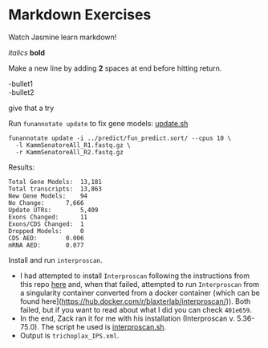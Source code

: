 Markdown Exercises
=========================
Watch Jasmine learn markdown!

*italics*
**bold**

Make a new line by adding **2** spaces at end before hitting return.

-bullet1  
-bullet2  


give that a try


Run ```funannotate update``` to fix gene models: [update.sh](./update.sh)
```  
funannotate update -i ../predict/fun_predict.sort/ --cpus 10 \
  -l KammSenatoreAll_R1.fastq.gz \
  -r KammSenatoreAll_R2.fastq.gz	
```  
Results:   
```   
Total Gene Models:	13,181
Total transcripts:	13,863
New Gene Models:	94
No Change:		7,666
Update UTRs:		5,409
Exons Changed:		11
Exons/CDS Changed:	1
Dropped Models:		0
CDS AED:		0.006
mRNA AED:		0.077
```  



Install and run ```interproscan```.   
- I had attempted to install ```Interproscan``` following the instructions from this repo [here](https://github.com/dunnlab/xenoturbella_annotation#functional-annotation) and, when that failed, attempted to run ```Interproscan``` from a singularity container converted from a docker container (which can be found here](https://hub.docker.com/r/blaxterlab/interproscan/)). Both failed, but if you want to read about what I did you can check ```401e659```.    
- In the end, Zack ran it for me with his installation (Interproscan v. 5.36-75.0). The script he used is [interproscan.sh](./interproscan.sh).  
- Output is ```trichoplax_IPS.xml```.  

